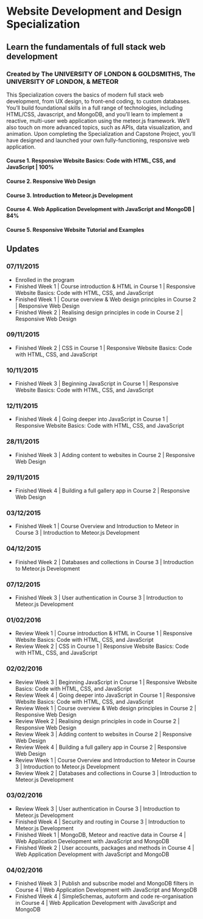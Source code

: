 #  Website Development and Design Specialization
## Learn the fundamentals of full stack web development
### Created by The UNIVERSITY OF LONDON & GOLDSMITHS, The UNIVERSITY OF LONDON, & METEOR

This Specialization covers the basics of modern full stack web development, from UX design, to front-end coding, to custom databases. You’ll build foundational skills in a full range of technologies, including HTML/CSS, Javascript, and MongoDB, and you’ll learn to implement a reactive, multi-user web application using the meteor.js framework. We’ll also touch on more advanced topics, such as APIs, data visualization, and animation. Upon completing the Specialization and Capstone Project, you’ll have designed and launched your own fully-functioning, responsive web application.

#### Course 1. Responsive Website Basics: Code with HTML, CSS, and JavaScript | 100%
#### Course 2. Responsive Web Design
#### Course 3. Introduction to Meteor.js Development
#### Course 4. Web Application Development with JavaScript and MongoDB | 84%
#### Course 5. Responsive Website Tutorial and Examples

## Updates
### 07/11/2015
- Enrolled in the program
- Finished Week 1 | Course introduction & HTML in Course 1 | Responsive Website Basics: Code with HTML, CSS, and JavaScript
- Finished Week 1 | Course overview & Web design principles in Course 2 | Responsive Web Design
- Finished Week 2 | Realising design principles in code in Course 2 | Responsive Web Design

### 09/11/2015
- Finished Week 2 | CSS in Course 1 | Responsive Website Basics: Code with HTML, CSS, and JavaScript

### 10/11/2015
- Finished Week 3 | Beginning JavaScript in Course 1 | Responsive Website Basics: Code with HTML, CSS, and JavaScript

### 12/11/2015
- Finished Week 4 | Going deeper into JavaScript in Course 1 | Responsive Website Basics: Code with HTML, CSS, and JavaScript

### 28/11/2015
- Finished Week 3 | Adding content to websites in Course 2 | Responsive Web Design

### 29/11/2015
- Finished Week 4 | Building a full gallery app in Course 2 | Responsive Web Design

### 03/12/2015
- Finished Week 1 | Course Overview and Introduction to Meteor in Course 3 | Introduction to Meteor.js Development

### 04/12/2015
- Finished Week 2 | Databases and collections in Course 3 | Introduction to Meteor.js Development

### 07/12/2015
- Finished Week 3 | User authentication in Course 3 | Introduction to Meteor.js Development

### 01/02/2016
- Review Week 1 | Course introduction & HTML in Course 1 | Responsive Website Basics: Code with HTML, CSS, and JavaScript
- Review Week 2 | CSS in Course 1 | Responsive Website Basics: Code with HTML, CSS, and JavaScript

### 02/02/2016
- Review Week 3 | Beginning JavaScript in Course 1 | Responsive Website Basics: Code with HTML, CSS, and JavaScript
- Review Week 4 | Going deeper into JavaScript in Course 1 | Responsive Website Basics: Code with HTML, CSS, and JavaScript
- Review Week 1 | Course overview & Web design principles in Course 2 | Responsive Web Design
- Review Week 2 | Realising design principles in code in Course 2 | Responsive Web Design
- Review Week 3 | Adding content to websites in Course 2 | Responsive Web Design
- Review Week 4 | Building a full gallery app in Course 2 | Responsive Web Design
- Review Week 1 | Course Overview and Introduction to Meteor in Course 3 | Introduction to Meteor.js Development
- Review Week 2 | Databases and collections in Course 3 | Introduction to Meteor.js Development

### 03/02/2016
- Review Week 3 | User authentication in Course 3 | Introduction to Meteor.js Development
- Finished Week 4 | Security and routing in Course 3 | Introduction to Meteor.js Development
- Finished Week 1 | MongoDB, Meteor and reactive data in Course 4 | Web Application Development with JavaScript and MongoDB
- Finished Week 2 | User accounts, packages and methods in Course 4 | Web Application Development with JavaScript and MongoDB

### 04/02/2016
- Finished Week 3 | Publish and subscribe model and MongoDB filters in Course 4 | Web Application Development with JavaScript and MongoDB
- Finished Week 4 | SimpleSchemas, autoform and code re-organisation in Course 4 | Web Application Development with JavaScript and MongoDB
